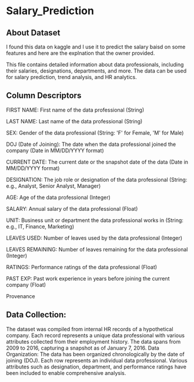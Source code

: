 # Salary_Prediction
## About Dataset
I found this data on kaggle and I use it to predict the salary baisd on some features and here are the explnation that the owner provided.

This file contains detailed information about data professionals, including their salaries, designations, departments, and more. The data can be used for salary prediction, trend analysis, and HR analytics.

## Column Descriptors
FIRST NAME: First name of the data professional (String)

LAST NAME: Last name of the data professional (String)

SEX: Gender of the data professional (String: 'F' for Female, 'M' for Male)

DOJ (Date of Joining): The date when the data professional joined the company (Date in MM/DD/YYYY format)

CURRENT DATE: The current date or the snapshot date of the data (Date in MM/DD/YYYY format)

DESIGNATION: The job role or designation of the data professional (String: e.g., Analyst, Senior Analyst, Manager)

AGE: Age of the data professional (Integer)

SALARY: Annual salary of the data professional (Float)

UNIT: Business unit or department the data professional works in (String: e.g., IT, Finance, Marketing)

LEAVES USED: Number of leaves used by the data professional (Integer)

LEAVES REMAINING: Number of leaves remaining for the data professional (Integer)

RATINGS: Performance ratings of the data professional (Float)

PAST EXP: Past work experience in years before joining the current company (Float)

Provenance
## Data Collection:
The dataset was compiled from internal HR records of a hypothetical company.
Each record represents a unique data professional with various attributes collected from their employment history.
The data spans from 2009 to 2016, capturing a snapshot as of January 7, 2016.
Data Organization:
The data has been organized chronologically by the date of joining (DOJ).
Each row represents an individual data professional.
Various attributes such as designation, department, and performance ratings have been included to enable comprehensive analysis.
